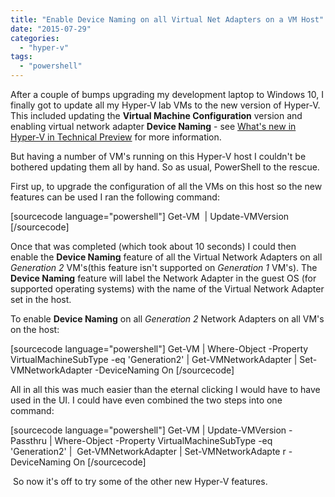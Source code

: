 ```yaml
---
title: "Enable Device Naming on all Virtual Net Adapters on a VM Host"
date: "2015-07-29"
categories: 
  - "hyper-v"
tags: 
  - "powershell"
---
```


After a couple of bumps upgrading my development laptop to Windows 10, I finally got to update all my Hyper-V lab VMs to the new version of Hyper-V. This included updating the **Virtual Machine Configuration** version and enabling virtual network adapter **Device Naming** \- see [What's new in Hyper-V in Technical Preview](https://technet.microsoft.com/en-nz/library/dn765471.aspx) for more information.

But having a number of VM's running on this Hyper-V host I couldn't be bothered updating them all by hand. So as usual, PowerShell to the rescue.

First up, to upgrade the configuration of all the VMs on this host so the new features can be used I ran the following command:

\[sourcecode language="powershell"\] Get-VM  | Update-VMVersion \[/sourcecode\]

Once that was completed (which took about 10 seconds) I could then enable the **Device Naming** feature of all the Virtual Network Adapters on all _Generation 2_ VM's(this feature isn't supported on _Generation 1_ VM's). The **Device Naming** feature will label the Network Adapter in the guest OS (for supported operating systems) with the name of the Virtual Network Adapter set in the host.

To enable **Device Naming** on all _Generation 2_ Network Adapters on all VM's on the host:

\[sourcecode language="powershell"\] Get-VM | Where-Object -Property VirtualMachineSubType -eq 'Generation2' | Get-VMNetworkAdapter | Set-VMNetworkAdapter -DeviceNaming On \[/sourcecode\]

All in all this was much easier than the eternal clicking I would have to have used in the UI. I could have even combined the two steps into one command:

\[sourcecode language="powershell"\] Get-VM | Update-VMVersion -Passthru | Where-Object -Property VirtualMachineSubType -eq 'Generation2' |  Get-VMNetworkAdapter | Set-VMNetworkAdapte r -DeviceNaming On \[/sourcecode\]

 So now it's off to try some of the other new Hyper-V features.

